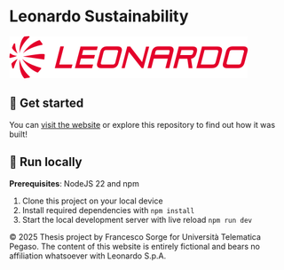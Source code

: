 # Leonardo Sustainability

![Leonardo's logo](./src/assets/logo.svg)

## 🚀 Get started

You can [visit the website](https://leonardo-sustainability.francescosorge.com) or explore this repository to find out how it was built!

## 🧞 Run locally

**Prerequisites**: NodeJS 22 and npm

1. Clone this project on your local device
2. Install required dependencies with `npm install`
3. Start the local development server with live reload `npm run dev`

© 2025 Thesis project by Francesco Sorge for Università Telematica Pegaso. The content of this website is entirely fictional and bears no affiliation whatsoever with Leonardo S.p.A.